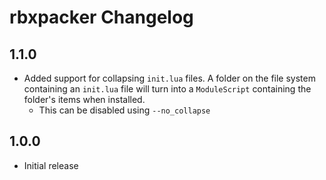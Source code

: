 # rbxpacker Changelog

## 1.1.0
- Added support for collapsing `init.lua` files. A folder on the file system containing an `init.lua` file will turn into a `ModuleScript` containing the folder's items when installed.
	- This can be disabled using `--no_collapse`

## 1.0.0
- Initial release